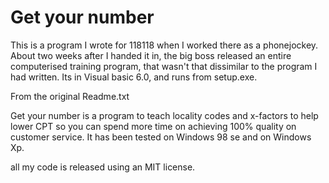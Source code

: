 # Get your number

This is a program I wrote for 118118 when I worked there as a phonejockey.  About two weeks after I handed it in, the big boss released an entire computerised training program, that wasn't that dissimilar to the program I had written.  Its in Visual basic 6.0, and runs from setup.exe.

From the original Readme.txt

Get your number is a program to teach locality codes and x-factors to help lower CPT so you can spend more time on achieving 100% quality on customer service.
It has been tested on Windows 98 se and on Windows Xp.

all my code is released using an MIT license.
